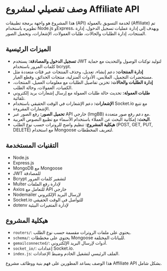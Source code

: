 


          
# وصف تفصيلي لمشروع Affiliate API

هذا المشروع هو واجهة برمجة تطبيقات (API) لخدمة التسويق بالعمولة (Affiliate) تم تطويره باستخدام Node.js وExpress، ويهدف إلى إدارة عمليات تسجيل الدخول، إدارة المنتجات، إدارة الطلبات والحالات، طلبات العمولات، الإشعارات، وتحميل الصور.

## الميزات الرئيسية

- **تسجيل الدخول والمصادقة:** يستخدم JWT لتوليد توكنات الوصول والتحديث مع حماية كلمات المرور باستخدام bcrypt.
- **إدارة المنتجات:** دعم إنشاء، تعديل، وحذف المنتجات عبر فئات متعددة مثل مستحضرات التجميل، الملابس، الأدوات المنزلية، منتجات الحدائق، وقطع الغيار.
- **إدارة الطلبات والحالات:** تخزين تفاصيل الطلبات مع معلومات العميل، المنتجات، الكميات، العمولات، وحالة الطلب.
- **طلبات العمولة:** تحديث حالة طلبات العمولة مع إرسال إشعارات بريد إلكتروني تلقائية.
- **الإشعارات:** دعم الإشعارات في الوقت الحقيقي باستخدام Socket.io مع تتبع الإشعارات المقروءة.
- **تحميل الصور:** رفع الصور عبر API خارجي (ImgBB) مع دعم رفع صور متعددة.
- **البحث:** إمكانية البحث عن العملاء باستخدام الأسماء مع تطبيع النصوص العربية.
- **هيكلية المشروع:** تنظيم واضح للروترات حسب نوع الطلب (POST, GET, PUT, DELETE) مع استخدام Mongoose لتعريف المخططات.

## التقنيات المستخدمة

- Node.js
- Express.js
- MongoDB مع Mongoose
- JWT للمصادقة
- Bcrypt لتشفير كلمات المرور
- Multer لإدارة رفع الملفات
- Axios للتعامل مع API خارجي
- Nodemailer لإرسال البريد الإلكتروني
- Socket.io للتواصل في الوقت الحقيقي
- dotenv لإدارة المتغيرات البيئية

## هيكلية المشروع

- `routers/`: يحتوي على ملفات الروترات مقسمة حسب نوع الطلب.
- `schema/`: يحتوي على مخططات Mongoose للبيانات المختلفة.
- `gemailconnected/`: أدوات لإرسال البريد الإلكتروني.
- `socket_io/`: إعدادات Socket.io.
- `index.js`: الملف الرئيسي لتشغيل الخادم وضبط الإعدادات.

هذا الوصف يساعد المطورين على فهم بنية ووظائف مشروع Affiliate API بشكل شامل.
        
